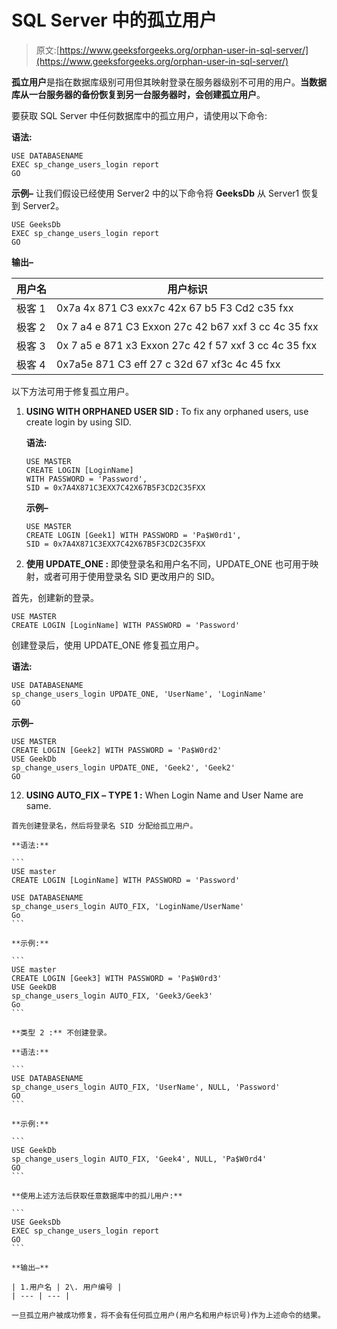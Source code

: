 # SQL Server 中的孤立用户

> 原文:[https://www.geeksforgeeks.org/orphan-user-in-sql-server/](https://www.geeksforgeeks.org/orphan-user-in-sql-server/)

**孤立用户**是指在数据库级别可用但其映射登录在服务器级别不可用的用户。**当数据库从一台服务器的备份恢复到另一台服务器时，会创建孤立用户**。

要获取 SQL Server 中任何数据库中的孤立用户，请使用以下命令:

**语法:**

```
USE DATABASENAME
EXEC sp_change_users_login report
GO
```

**示例–**
让我们假设已经使用 Server2 中的以下命令将 **GeeksDb** 从 Server1 恢复到 Server2。

```
USE GeeksDb
EXEC sp_change_users_login report
GO 
```

**输出–**

<center>

| 用户名 | 用户标识 |
| --- | --- |
| 极客 1 | 0x7a 4x 871 C3 exx7c 42x 67 b5 F3 Cd2 c35 fxx |
| 极客 2 | 0x 7 a4 e 871 C3 Exxon 27c 42 b67 xxf 3 cc 4c 35 fxx |
| 极客 3 | 0x 7 a5 e 871 x3 Exxon 27c 42 f 57 xxf 3 cc 4c 35 fxx |
| 极客 4 | 0x7a5e 871 C3 eff 27 c 32d 67 xf3c 4c 45 fxx |

</center>

以下方法可用于修复孤立用户。

1.  **USING WITH ORPHANED USER SID :**
    To fix any orphaned users, use create login by using SID.

    **语法:**

    ```
    USE MASTER
    CREATE LOGIN [LoginName] 
    WITH PASSWORD = 'Password',
    SID = 0x7A4X871C3EXX7C42X67B5F3CD2C35FXX 
    ```

    **示例–**

    ```
    USE MASTER
    CREATE LOGIN [Geek1] WITH PASSWORD = 'Pa$W0rd1', 
    SID = 0x7A4X871C3EXX7C42X67B5F3CD2C35FXX 

    ```

2.  **使用 UPDATE_ONE :**
    即使登录名和用户名不同，UPDATE_ONE 也可用于映射，或者可用于使用登录名 SID 更改用户的 SID。

首先，创建新的登录。

```
USE MASTER
CREATE LOGIN [LoginName] WITH PASSWORD = 'Password'
```

创建登录后，使用 UPDATE_ONE 修复孤立用户。

**语法:**

```
USE DATABASENAME
sp_change_users_login UPDATE_ONE, 'UserName', 'LoginName'
GO
```

**示例–**

```
USE MASTER
CREATE LOGIN [Geek2] WITH PASSWORD = 'Pa$W0rd2'
USE GeekDb
sp_change_users_login UPDATE_ONE, 'Geek2', 'Geek2'
GO

```

12.  **USING AUTO_FIX –**
    **TYPE 1 :** When Login Name and User Name are same.

    首先创建登录名，然后将登录名 SID 分配给孤立用户。

    **语法:**

    ```
    USE master
    CREATE LOGIN [LoginName] WITH PASSWORD = 'Password'

    USE DATABASENAME
    sp_change_users_login AUTO_FIX, 'LoginName/UserName'
    Go
    ```

    **示例:**

    ```
    USE master
    CREATE LOGIN [Geek3] WITH PASSWORD = 'Pa$W0rd3'
    USE GeekDB
    sp_change_users_login AUTO_FIX, 'Geek3/Geek3'
    Go 
    ```

    **类型 2 :** 不创建登录。

    **语法:**

    ```
    USE DATABASENAME
    sp_change_users_login AUTO_FIX, 'UserName', NULL, 'Password'
    GO
    ```

    **示例:**

    ```
    USE GeekDb
    sp_change_users_login AUTO_FIX, 'Geek4', NULL, 'Pa$W0rd4'
    GO 
    ```

    **使用上述方法后获取任意数据库中的孤儿用户:**

    ```
    USE GeeksDb
    EXEC sp_change_users_login report
    GO 
    ```

    **输出–**

    | 1.用户名 | 2\. 用户编号 |
    | --- | --- |

    一旦孤立用户被成功修复，将不会有任何孤立用户(用户名和用户标识号)作为上述命令的结果。
